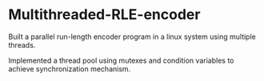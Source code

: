 # Multithreaded-RLE-encoder
Built a parallel run-length encoder program in a linux system using multiple threads. 

Implemented a thread pool using mutexes and condition variables to achieve synchronization mechanism.
